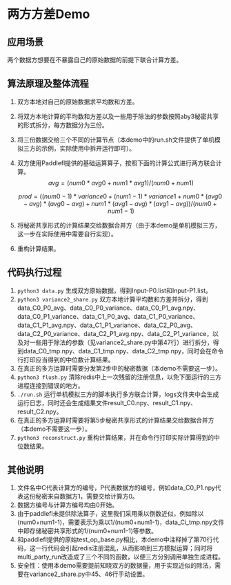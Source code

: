 # 两方方差Demo

## 应用场景

两个数据方想要在不暴露自己的原始数据的前提下联合计算方差。

## 算法原理及整体流程

1. 双方本地对自己的原始数据求平均数和方差。

2. 将双方本地计算的平均数和方差以及一些用于除法的参数按照aby3秘密共享的形式拆分，每方数据分为三份。

3. 将三份数据交给三个不同的计算节点（本demo中的run.sh文件提供了单机模拟三方的示例，实际使用中拆开运行即可）。

4. 双方使用Paddlefl提供的基础运算算子，按照下面的计算公式进行两方联合计算。
   $$
   avg = (num0*avg0+num1*avg1)/(num0+num1)
   $$

   $$
   prod = ((num0-1)*variance0+(num1-1)*variance1+num0*(avg0-avg)*(avg0-avg)+num1*(avg1-avg)*(avg1-avg))/(num0+num1-1)
   $$

5. 将秘密共享形式的计算结果交给数据合并方（由于本demo是单机模拟三方，这一步在实际使用中需要自行实现）。

6. 重构计算结果。

## 代码执行过程

1. `python3 data.py` 生成双方原始数据，得到Input-P0.list和Input-P1.list。
2. `python3 variance2_share.py` 双方本地计算平均数和方差并拆分，得到data_C0_P0_avg、data_C0_P0_variance、data_C0_P1_avg.npy、data_C0_P1_variance、data_C1_P0_avg、data_C1_P0_variance、data_C1_P1_avg.npy、data_C1_P1_variance、data_C2_P0_avg、data_C2_P0_variance、data_C2_P1_avg.npy、data_C2_P1_variance，以及对一些用于除法的参数（见variance2_share.py中第47行）进行拆分，得到data_C0_tmp.npy、data_C1_tmp.npy、data_C2_tmp.npy，同时会在命令行打印应当得到的中位数计算结果。
3. 在真正的多方运算时需要分发第2步中的秘密数据（本demo不需要这一步）。
4. `python3 flush.py` 清除redis中上一次残留的注册信息，以免下面运行的三方进程连接到错误的地方。
5. `./run.sh` 运行单机模拟三方的脚本执行多方联合计算，logs文件夹中会生成运行日志，同时还会生成结果文件result_C0.npy、result_C1.npy、result_C2.npy。
6. 在真正的多方运算时需要将第5步秘密共享形式的计算结果交给数据合并方（本demo不需要这一步）。
7. `python3 reconstruct.py` 重构计算结果，并在命令行打印实际计算得到的中位数结果。

## 其他说明

1. 文件名中C代表计算方的编号，P代表数据方的编号，例如data_C0_P1.npy代表这份秘密来自数据方1，需要交给计算方0。
2. 数据方编号与计算方编号均由0开始。
3. 由于paddlefl未提供除法算子，这里我们采用乘以倒数近似，例如除以(num0+num1-1)，需要表示为乘以1/(num0+num1-1)，data_Ci_tmp.npy文件中即存储秘密共享形式的1/(num0+num1-1)等参数。
4. 和paddlefl提供的原始test_op_base.py相比，本demo中注释掉了第70行代码，这一行代码会引起redis注册混乱，从而影响到三方模拟运算；同时将multi_party_run改造成了三个不同的函数，以便三方分别调用单独生成进程。
5. 安全性：使用本demo需要提前知晓双方的数据量，用于实现近似的除法，需要在variance2_share.py中45、46行手动设置。

